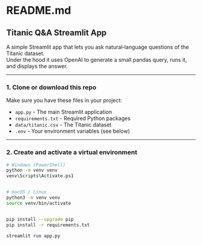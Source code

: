 # README.md

## Titanic Q&A Streamlit App

A simple Streamlit app that lets you ask natural‑language questions of the Titanic dataset.  
Under the hood it uses OpenAI to generate a small pandas query, runs it, and displays the answer.

---

### 1. Clone or download this repo

Make sure you have these files in your project:

- `app.py` - The main Streamlit application  
- `requirements.txt` - Required Python packages  
- `data/titanic.csv` - The Titanic dataset  
- `.env` - Your environment variables (see below)  

---

### 2. Create and activate a virtual environment

```bash
# Windows (PowerShell)
python -m venv venv
venv\Scripts\Activate.ps1


# macOS / Linux
python3 -m venv venv
source venv/bin/activate


pip install --upgrade pip
pip install -r requirements.txt

streamlit run app.py
```

